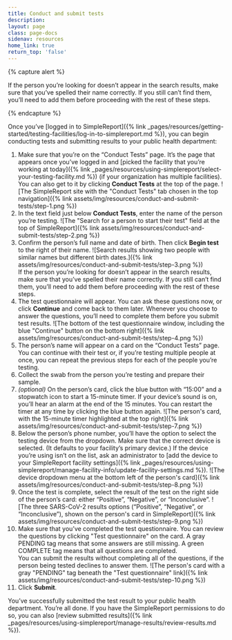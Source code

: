 ```yaml
---
title: Conduct and submit tests
description:
layout: page
class: page-docs
sidenav: resources
home_link: true
return_top: 'false'
---
```


{% capture alert %}
<div class="usa-alert usa-alert--info">
  <div class="usa-alert__body">
    <p class="usa-alert__text">If the person you’re looking for doesn’t appear in the search results, make sure that you’ve spelled their name correctly. If you still can’t find them, you’ll need to add them before proceeding with the rest of these steps.</p>
  </div>
</div>
{% endcapture %}

Once you’ve [logged in to SimpleReport]({% link _pages/resources/getting-started/testing-facilities/log-in-to-simplereport.md %}), you can begin conducting tests and submitting results to your public health department:

1. Make sure that you’re on the “Conduct Tests” page. It’s the page that appears once you’ve logged in and [picked the facility that you’re working at today]({% link _pages/resources/using-simplereport/select-your-testing-facility.md %}) (if your organization has multiple facilities). You can also get to it by clicking **Conduct Tests** at the top of the page.
![The SimpleReport site with the "Conduct Tests" tab chosen in the top navigation]({% link assets/img/resources/conduct-and-submit-tests/step-1.png %})
2. In the text field just below **Conduct Tests**, enter the name of the person you’re testing.
![The "Search for a person to start their test" field at the top of SimpleReport]({% link assets/img/resources/conduct-and-submit-tests/step-2.png %})
3. Confirm the person’s full name and date of birth. Then click **Begin test** to the right of their name.
![Search results showing two people with similar names but different birth dates.]({% link assets/img/resources/conduct-and-submit-tests/step-3.png %})<br>
If the person you’re looking for doesn’t appear in the search results, make sure that you’ve spelled their name correctly. If you still can’t find them, you’ll need to add them before proceeding with the rest of these steps.
1. The test questionnaire will appear. You can ask these questions now, or click **Continue** and come back to them later. Whenever you choose to answer the questions, you’ll need to complete them before you submit test results.
![The bottom of the test questionnaire window, including the blue "Continue" button on the bottom right]({% link assets/img/resources/conduct-and-submit-tests/step-4.png %})
5. The person’s name will appear on a card on the “Conduct Tests” page. You can continue with their test or, if you’re testing multiple people at once, you can repeat the previous steps for each of the people you’re testing.
6. Collect the swab from the person you’re testing and prepare their sample.
7. *(optional)* On the person’s card, click the blue button with “15:00” and a stopwatch icon to start a 15-minute timer. If your device’s sound is on, you’ll hear an alarm at the end of the 15 minutes. You can restart the timer at any time by clicking the blue button again.
![The person's card, with the 15-minute timer highlighted at the top right]({% link assets/img/resources/conduct-and-submit-tests/step-7.png %})
8. Below the person’s phone number, you’ll have the option to select the testing device from the dropdown. Make sure that the correct device is selected. (It defaults to your facility’s primary device.) If the device you’re using isn’t on the list, ask an administrator to [add the device to your SimpleReport facility settings]({% link _pages/resources/using-simplereport/manage-facility-info/update-facility-settings.md %}).
![The device dropdown menu at the bottom left of the person's card]({% link assets/img/resources/conduct-and-submit-tests/step-8.png %})
9. Once the test is complete, select the result of the test on the right side of the person’s card: either “Positive”, “Negative”, or “Inconclusive”.
![The three SARS-CoV-2 results options (“Positive”, “Negative”, or “Inconclusive”), shown on the person's card in SimpleReport]({% link assets/img/resources/conduct-and-submit-tests/step-9.png %})
1.   Make sure that you’ve completed the test questionnaire. You can review the questions by clicking "Test questionnaire" on the card. A gray <span class="usa-tag">PENDING</span> tag means that some answers are still missing. A green <span class="usa-tag tag--success">COMPLETE</span> tag means that all questions are completed.<br>
You can submit the results without completing all of the questions, if the person being tested declines to answer them.
![The person's card with a gray "PENDING" tag beneath the "Test questionnaire" link]({% link assets/img/resources/conduct-and-submit-tests/step-10.png %})
1.   Click **Submit**.

You’ve successfully submitted the test result to your public health department. You’re all done. If you have the SimpleReport permissions to do so, you can also [review submitted results]({% link _pages/resources/using-simplereport/manage-results/review-results.md %}).

